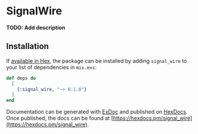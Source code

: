 # SignalWire

**TODO: Add description**

## Installation

If [available in Hex](https://hex.pm/docs/publish), the package can be installed
by adding `signal_wire` to your list of dependencies in `mix.exs`:

```elixir
def deps do
  [
    {:signal_wire, "~> 0.1.0"}
  ]
end
```

Documentation can be generated with [ExDoc](https://github.com/elixir-lang/ex_doc)
and published on [HexDocs](https://hexdocs.pm). Once published, the docs can
be found at [https://hexdocs.pm/signal_wire](https://hexdocs.pm/signal_wire).

